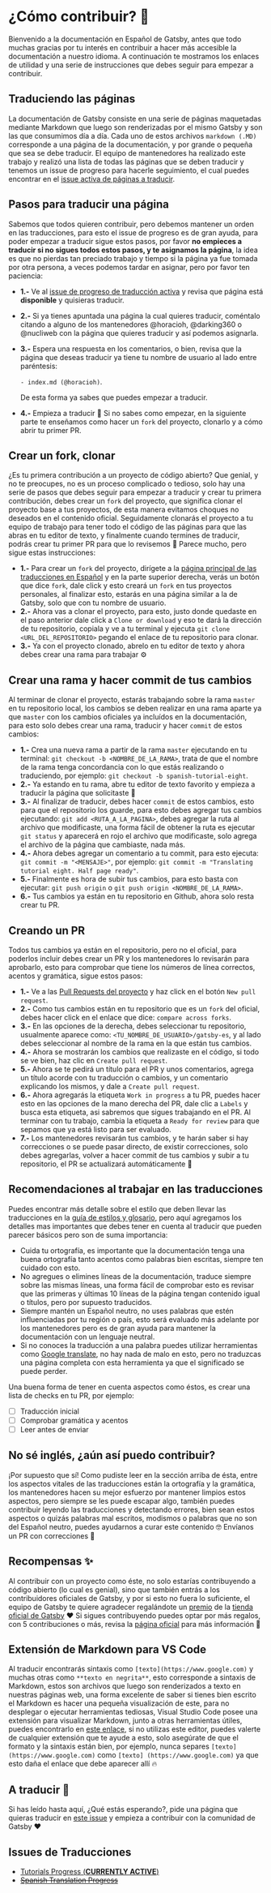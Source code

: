 # ¿Cómo contribuir? 🤔

Bienvenido a la documentación en Español de Gatsby, antes que todo muchas gracias por tu interés en contribuir a hacer más accesible la documentación a nuestro idioma. A continuación te mostramos los enlaces de utilidad y una serie de instrucciones que debes seguir para empezar a contribuir.

## Traduciendo las páginas

La documentación de Gatsby consiste en una serie de páginas maquetadas mediante Markdown que luego son renderizadas por el mismo Gatsby y son las que consumimos día a día. Cada uno de estos archivos `markdown (.MD)` corresponde a una página de la documentación, y por grande o pequeña que sea se debe traducir. El equipo de mantenedores ha realizado este trabajo y realizó una lista de todas las páginas que se deben traducir y tenemos un issue de progreso para hacerle seguimiento, el cual puedes encontrar en el [issue activa de páginas a traducir](https://github.com/gatsbyjs/gatsby-es/issues/97).

## Pasos para traducir una página

Sabemos que todos quieren contribuir, pero debemos mantener un orden en las traducciones, para esto el issue de progreso es de gran ayuda, para poder empezar a traducir sigue estos pasos, por favor **no empieces a traducir si no sigues todos estos pasos, y te asignamos la página**, la idea es que no pierdas tan preciado trabajo y tiempo si la página ya fue tomada por otra persona, a veces podemos tardar en asignar, pero por favor ten paciencia:

- **1.-** Ve al [issue de progreso de traducción activa](#issues-de-traducciones) y revisa que página está **disponible** y quisieras traducir.
- **2.-** Si ya tienes apuntada una página la cual quieres traducir, coméntalo citando a alguno de los mantenedores @horacioh, @darking360 o @nucliweb con la página que quieres traducir y así podemos asignarla.
- **3.-** Espera una respuesta en los comentarios, o bien, revisa que la página que deseas traducir ya tiene tu nombre de usuario al lado entre paréntesis:

  `- index.md (@horacioh)`.

  De esta forma ya sabes que puedes empezar a traducir.

- **4.-** Empieza a traducir 🎉 Si no sabes como empezar, en la siguiente parte te enseñamos como hacer un `fork` del proyecto, clonarlo y a cómo abrir tu primer PR.

## Crear un fork, clonar

¿Es tu primera contribución a un proyecto de código abierto? Que genial, y no te preocupes, no es un proceso complicado o tedioso, solo hay una serie de pasos que debes seguir para empezar a traducir y crear tu primera contribución, debes crear un `fork` del proyecto, que significa clonar el proyecto base a tus proyectos, de esta manera evitamos choques no deseados en el contenido oficial. Seguidamente clonarás el proyecto a tu equipo de trabajo para tener todo el código de las páginas para que las abras en tu editor de texto, y finalmente cuando termines de traducir, podrás crear tu primer PR para que lo revisemos 🎉 Parece mucho, pero sigue estas instrucciones:

- **1.-** Para crear un `fork` del proyecto, dirígete a la [página principal de las traducciones en Español](https://github.com/gatsbyjs/gatsby-es) y en la parte superior derecha, verás un botón que dice `fork`, dale click y esto creará un `fork` en tus proyectos personales, al finalizar esto, estarás en una página similar a la de Gatsby, solo que con tu nombre de usuario.
- **2.-** Ahora vas a clonar el proyecto, para esto, justo donde quedaste en el paso anterior dale click a `Clone or download` y eso te dará la dirección de tu repositorio, copiala y ve a tu terminal y ejecuta `git clone <URL_DEL_REPOSITORIO>` pegando el enlace de tu repositorio para clonar.
- **3.-** Ya con el proyecto clonado, abrelo en tu editor de texto y ahora debes crear una rama para trabajar ⚙️

## Crear una rama y hacer commit de tus cambios

Al terminar de clonar el proyecto, estarás trabajando sobre la rama `master` en tu repositorio local, los cambios se deben realizar en una rama aparte ya que `master` con los cambios oficiales ya incluídos en la documentación, para esto solo debes crear una rama, traducir y hacer `commit` de estos cambios:

- **1.-** Crea una nueva rama a partir de la rama `master` ejecutando en tu terminal: `git checkout -b <NOMBRE_DE_LA_RAMA>`, trata de que el nombre de la rama tenga concordancia con lo que estás realizando o traduciendo, por ejemplo: `git checkout -b spanish-tutorial-eight`.
- **2.-** Ya estando en tu rama, abre tu editor de texto favorito y empieza a traducir la página que solicitaste 🚀
- **3.-** Al finalizar de traducir, debes hacer `commit` de estos cambios, esto para que el repositorio los guarde, para esto debes agregar tus cambios ejecutando: `git add <RUTA_A_LA_PAGINA>`, debes agregar la ruta al archivo que modificaste, una forma fácil de obtener la ruta es ejecutar `git status` y aparecerá en rojo el archivo que modificaste, solo agrega el archivo de la página que cambiaste, nada más.
- **4.-** Ahora debes agregar un comentario a tu commit, para esto ejecuta: `git commit -m "<MENSAJE>"`, por ejemplo: `git commit -m "Translating tutorial eight. Half page ready"`.
- **5.-** Finalmente es hora de subir tus cambios, para esto basta con ejecutar: `git push origin` o `git push origin <NOMBRE_DE_LA_RAMA>`.
- **6.-** Tus cambios ya están en tu repositorio en Github, ahora solo resta crear tu PR.

## Creando un PR

Todos tus cambios ya están en el repositorio, pero no el oficial, para poderlos incluir debes crear un PR y los mantenedores lo revisarán para aprobarlo, esto para comprobar que tiene los números de línea correctos, acentos y gramática, sigue estos pasos:

- **1.-** Ve a las [Pull Requests del proyecto](https://github.com/gatsbyjs/gatsby-es/pulls) y haz click en el botón `New pull request`.
- **2.-** Como tus cambios están en tu repositorio que es un `fork` del oficial, debes hacer click en el enlace que dice: `compare across forks`.
- **3.-** En las opciones de la derecha, debes seleccionar tu repositorio, usualmente aparece como: `<TU_NOMBRE_DE_USUARIO>/gatsby-es`, y al lado debes seleccionar al nombre de la rama en la que están tus cambios.
- **4.-** Ahora se mostrarán los cambios que realizaste en el código, si todo se ve bien, haz clic en `Create pull request`.
- **5.-** Ahora se te pedirá un título para el PR y unos comentarios, agrega un título acorde con tu traducción o cambios, y un comentario explicando los mismos, y dale a `Create pull request`.
- **6.-** Ahora agregarás la etiqueta `Work in progress` a tu PR, puedes hacer esto en las opciones de la mano derecha del PR, dale clic a `Labels` y busca esta etiqueta, asi sabremos que sigues trabajando en el PR. Al terminar con tu trabajo, cambia la etiqueta a `Ready for review` para que sepamos que ya está listo para ser evaluado.
- **7.-** Los mantenedores revisarán tus cambios, y te harán saber si hay correcciones o se puede pasar directo, de existir correcciones, solo debes agregarlas, volver a hacer commit de tus cambios y subir a tu repositorio, el PR se actualizará automáticamente 🧙

## Recomendaciones al trabajar en las traducciones

Puedes encontrar más detalle sobre el estilo que deben llevar las traducciones en la [guía de estilos y glosario](https://github.com/gatsbyjs/gatsby-es/blob/master/TRANSLATION.md), pero aquí agregamos los detalles mas importantes que debes tener en cuenta al traducir que pueden parecer básicos pero son de suma importancia:

- Cuida tu ortografía, es importante que la documentación tenga una buena ortografía tanto acentos como palabras bien escritas, siempre ten cuidado con esto.
- No agregues o elimines líneas de la documentación, traduce siempre sobre las mismas líneas, una forma fácil de comprobar esto es revisar que las primeras y últimas 10 líneas de la página tengan contenido igual o títulos, pero por supuesto traducidos.
- Siempre mantén un Español neutro, no uses palabras que estén influenciadas por tu región o país, esto será evaluado más adelante por los mantenedores pero es de gran ayuda para mantener la documentación con un lenguaje neutral.
- Si no conoces la traducción a una palabra puedes utilizar herramientas como [Google translate](https://translate.google.com/?hl=es), no hay nada de malo en esto, pero no traduzcas una página completa con esta herramienta ya que el significado se puede perder.

Una buena forma de tener en cuenta aspectos como éstos, es crear una lista de checks en tu PR, por ejemplo:

- [ ] Traducción inicial
- [ ] Comprobar gramática y acentos
- [ ] Leer antes de enviar

## No sé inglés, ¿aún así puedo contribuir?

¡Por supuesto que sí! Como pudiste leer en la sección arriba de ésta, entre los aspectos vitales de las traducciones están la ortografía y la gramática, los mantenedores hacen su mejor esfuerzo por mantener limpios estos aspectos, pero siempre se les puede escapar algo, también puedes contribuir leyendo las traducciones y detectando errores, bien sean estos aspectos o quizás palabras mal escritos, modismos o palabras que no son del Español neutro, puedes ayudarnos a curar este contenido 🤓 Envíanos un PR con correcciones 🚀

## Recompensas ✨

Al contribuir con un proyecto como éste, no solo estarías contribuyendo a código abierto (lo cual es genial), sino que también entrás a los contribuidores oficiales de Gatsby, y por si esto no fuera lo suficiente, el equipo de Gatsby te quiere agradecer regalándote un [premio](https://www.gatsbyjs.org/contributing/contributor-swag/) de la [tienda oficial de Gatsby](https://store.gatsbyjs.org/) ❤️ Si sigues contribuyendo puedes optar por más regalos, con 5 contribuciones o más, revisa la [página oficial](https://www.gatsbyjs.org/contributing/contributor-swag/) para más información 🧐

## Extensión de Markdown para VS Code

Al traducir encontrarás sintaxis como `[texto](https://www.google.com)` y muchas otras como `**texto en negrita**`, esto corresponde a sintaxis de Markdown, estos son archivos que luego son renderizados a texto en nuestras páginas web, una forma excelente de saber si tienes bien escrito el Markdown es hacer una pequeña visualización de este, para no desplegar o ejecutar herramientas tediosas, Visual Studio Code posee una extensión para visualizar Markdown, junto a otras herramientas útiles, puedes encontrarlo en [este enlace](https://marketplace.visualstudio.com/items?itemName=yzhang.markdown-all-in-one), si no utilizas este editor, puedes valerte de cualquier extensión que te ayude a esto, solo asegúrate de que el formato y la sintaxis están bien, por ejemplo, nunca separes `[texto](https://www.google.com)` como `[texto] (https://www.google.com)` ya que esto daña el enlace que debe aparecer allí 🔥

## A traducir 🏃‍

Si has leído hasta aquí, ¿Qué estás esperando?, pide una página que quieras traducir en [este issue](https://github.com/gatsbyjs/gatsby-es/issues/97) y empieza a contribuir con la comunidad de Gatsby ❤️

## Issues de Traducciones

- [Tutorials Progress (**CURRENTLY ACTIVE**)](https://github.com/gatsbyjs/gatsby-es/issues/97)
- ~~[Spanish Translation Progress](https://github.com/gatsbyjs/gatsby-es/issues/4)~~
